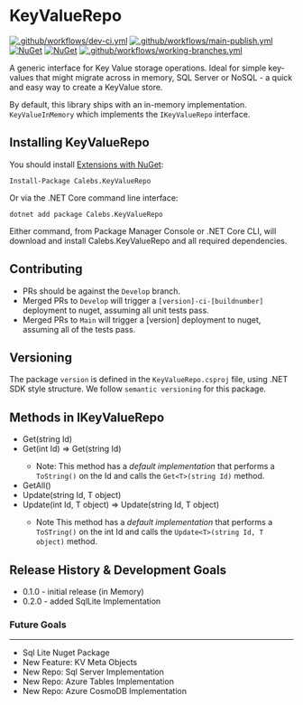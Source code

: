 # KeyValueRepo
[![.github/workflows/dev-ci.yml](https://github.com/calebjenkins/KeyValueRepo/actions/workflows/dev-ci.yml/badge.svg?branch=develop)](https://github.com/calebjenkins/KeyValueRepo/actions/workflows/dev-ci.yml)
[![.github/workflows/main-publish.yml](https://github.com/calebjenkins/KeyValueRepo/actions/workflows/main-publish.yml/badge.svg?branch=main)](https://github.com/calebjenkins/KeyValueRepo/actions/workflows/main-publish.yml)
[![NuGet](https://img.shields.io/nuget/dt/calebs.keyvaluerepo.svg)](https://www.nuget.org/packages/Calebs.KeyValueRepo) 
[![NuGet](https://img.shields.io/nuget/vpre/calebs.keyvaluerepo.svg)](https://www.nuget.org/packages/Calebs.KeyValueRepo)
[![.github/workflows/working-branches.yml](https://github.com/calebjenkins/KeyValueRepo/actions/workflows/working-branches.yml/badge.svg)](https://github.com/calebjenkins/KeyValueRepo/actions/workflows/working-branches.yml)

A generic interface for Key Value storage operations. Ideal for simple key-values that might migrate across in memory, SQL Server or NoSQL - a quick and easy way to create a KeyValue store.

By default, this library ships with an in-memory implementation. `KeyValueInMemory` which implements the `IKeyValueRepo` interface.

## Installing KeyValueRepo

You should install [Extensions with NuGet](https://www.nuget.org/packages/Calebs.KeyValueRepo):

    Install-Package Calebs.KeyValueRepo
    
Or via the .NET Core command line interface:

    dotnet add package Calebs.KeyValueRepo

Either command, from Package Manager Console or .NET Core CLI, will download and install Calebs.KeyValueRepo and all required dependencies.

## Contributing
- PRs should be against the `Develop` branch.
- Merged PRs to `Develop` will trigger a `[version]-ci-[buildnumber]` deployment to nuget, assuming all unit tests pass.
- Merged PRs to `Main` will trigger a [version] deployment to nuget, assuming all of the tests pass.

## Versioning
The package `version` is defined in the `KeyValueRepo.csproj` file, using .NET SDK style structure. We follow `semantic versioning` for this package.


## Methods in IKeyValueRepo

- Get<T>(string Id)
- Get<T>(int Id) => Get<T>(string Id)
    - Note: This method has a _default implementation_ that performs a `ToString()` on the Id and calls the `Get<T>(string Id)` method.
- GetAll<T>()
- Update<T>(string Id, T object)
- Update<T>(int Id, T object) => Update(string Id, T object)
    - Note This method has a _default implementation_ that performs a `ToSTring()` on the int Id and calls the `Update<T>(string Id, T object)` method.


## Release History & Development Goals
- 0.1.0 - initial release (in Memory)
- 0.2.0 - added SqlLite Implementation
### Future Goals
---
- Sql Lite Nuget Package
- New Feature: KV Meta Objects
- New Repo: Sql Server Implementation
- New Repo: Azure Tables Implementation
- New Repo: Azure CosmoDB Implementation